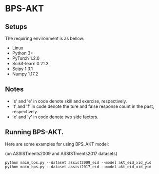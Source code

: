 # BPS-AKT

## Setups
The requiring environment is as bellow:  

- Linux 
- Python 3+
- PyTorch 1.2.0 
- Scikit-learn 0.21.3
- Scipy 1.3.1
- Numpy 1.17.2

## Notes

- 's' and 'e' in code denote skill and exercise, respectively.
- 't' and 'f' in code denote the ture and false response count in the past, respectively.
- 'x' and 'y' in code denote two side factors.

## Running BPS-AKT.
Here are some examples for using BPS_AKT model:

(on ASSISTments2009 and ASSISTments2017 datasets)
```
python main_bps.py --dataset assist2009_eid --model akt_eid_xid_yid
python main_bps.py --dataset assist2017_eid --model akt_eid_xid_yid
```
